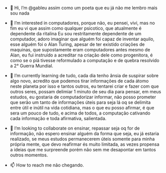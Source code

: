 - 👋 Hi, I’m @gableu assim como um poeta que eu já não me lembro mais sou nada

- 👀 I’m interested in computadores, porque não, eu pensei, vivi, 
mas no fim eu vi que assim como qualquer psicotico, que atualmente é dependente da ritalina
Eu sou restritamente dependente de um computador, adoro imaginar que alguém foi capaz de inventar aquilo, 
esse alguém foi o Alan Turing, apesar de ter existido criações de maquinas, que supostamente eram computadores 
antes mesmo de Alan, eu fui instruído a acreditar na criação dele como progenitora, é como se o piá tivesse reformulado
a computação e de quebra resolvido a 2° Guerra Mundial.

- 🌱 I’m currently learning de tudo, cada dia tenho ânsia de suspirar sobre algo novo, acredito que podemos tirar informações de cada átomo neste planeta
por isso e tantos outros, eu tentarei criar e fazer com que outros seres, possam delimiar 1 minuto de seu dia para pensar,
em meus estudos, eu gostaria de computadorizar informar, não posso prometer que serão um tanto de informações úteis para 
seja lá oq se delimita entre útil e inútil na vida cotidiana, mas o que eu posso afirmar, é que sera um pouco de tudo, e acima de todos,
a computação cativando cada informação e toda afirmativa, salientada.

- 💞️ I’m looking to collaborate on ensinar, repassar seja oq for de informação, não espero ensinar alguém da forma que seja, eu já estaria realizado, se meus estudos 
permanecerem úteis somente para minha própria mente, que devo reafirmar és muito limitada, as vezes propensa a ideias que me surpreende porém não sem me desapontar em 
tantos outros momentos.
- 📫 How to reach me não chegando.

